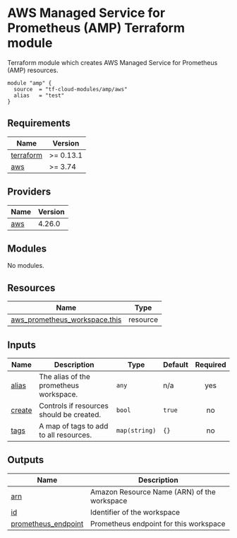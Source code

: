 # AWS Managed Service for Prometheus (AMP) Terraform module

Terraform module which creates AWS Managed Service for Prometheus (AMP) resources.

```hcl
module "amp" {
  source  = "tf-cloud-modules/amp/aws"
  alias   = "test"
}
```

<!-- BEGIN_TF_DOCS -->
## Requirements

| Name | Version |
|------|---------|
| <a name="requirement_terraform"></a> [terraform](#requirement\_terraform) | >= 0.13.1 |
| <a name="requirement_aws"></a> [aws](#requirement\_aws) | >= 3.74 |

## Providers

| Name | Version |
|------|---------|
| <a name="provider_aws"></a> [aws](#provider\_aws) | 4.26.0 |

## Modules

No modules.

## Resources

| Name | Type |
|------|------|
| [aws_prometheus_workspace.this](https://registry.terraform.io/providers/hashicorp/aws/latest/docs/resources/prometheus_workspace) | resource |

## Inputs

| Name | Description | Type | Default | Required |
|------|-------------|------|---------|:--------:|
| <a name="input_alias"></a> [alias](#input\_alias) | The alias of the prometheus workspace. | `any` | n/a | yes |
| <a name="input_create"></a> [create](#input\_create) | Controls if resources should be created. | `bool` | `true` | no |
| <a name="input_tags"></a> [tags](#input\_tags) | A map of tags to add to all resources. | `map(string)` | `{}` | no |

## Outputs

| Name | Description |
|------|-------------|
| <a name="output_arn"></a> [arn](#output\_arn) | Amazon Resource Name (ARN) of the workspace |
| <a name="output_id"></a> [id](#output\_id) | Identifier of the workspace |
| <a name="output_prometheus_endpoint"></a> [prometheus\_endpoint](#output\_prometheus\_endpoint) | Prometheus endpoint for this workspace |
<!-- END_TF_DOCS -->